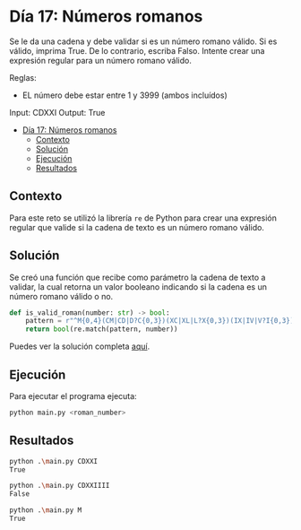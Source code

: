 # Día 17: Números romanos

Se le da una cadena y debe validar si es un número romano válido. Si es válido, imprima True. De lo contrario, escriba Falso. Intente crear una expresión regular para un número romano válido.

Reglas:

- EL número debe estar entre 1 y 3999 (ambos incluídos)

Input: CDXXI
Output: True

- [Día 17: Números romanos](#día-17-números-romanos)
  - [Contexto](#contexto)
  - [Solución](#solución)
  - [Ejecución](#ejecución)
  - [Resultados](#resultados)

## Contexto

Para este reto se utilizó la librería `re` de Python para crear una expresión regular que valide si la cadena de texto es un número romano válido.

## Solución

Se creó una función que recibe como parámetro la cadena de texto a validar, la cual retorna un valor booleano indicando si la cadena es un número romano válido o no.

```python
def is_valid_roman(number: str) -> bool:
    pattern = r"^M{0,4}(CM|CD|D?C{0,3})(XC|XL|L?X{0,3})(IX|IV|V?I{0,3})$"
    return bool(re.match(pattern, number))
```

Puedes ver la solución completa [aquí](main.py).

## Ejecución

Para ejecutar el programa ejecuta:

```bash
python main.py <roman_number>
```

## Resultados

```bash
python .\main.py CDXXI
True
```

```bash
python .\main.py CDXXIIII
False
```

```bash
python .\main.py M       
True
```
